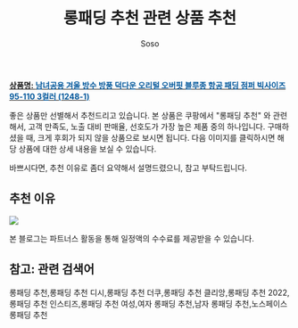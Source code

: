 ﻿---
layout: post
title:  "롱패딩 추천 관련 상품 추천"
author: Soso
categories: [ 디저털/가전 ]
tags: [롱패딩 추천,롱패딩 추천 디시,롱패딩 추천 더쿠,롱패딩 추천 클리앙,롱패딩 추천 2022,롱패딩 추천 인스티즈,롱패딩 추천 여성,여자 롱패딩 추천,남자 롱패딩 추천,노스페이스 롱패딩 추천]
image: https://ads-partners.coupang.com/image1/rdjp48ZM4mWtPvpxrS3y_tgLtFdmmr-bNG1wacXZXEvcXzUVlFFoYIsEbz4765iHWcUYfmWnfnxpBO0mRkHBvbTPeoyx2z1qsNJftATe76Keuqonduqkrv82RDRjuZTWCiBSCnQQImOsjF8Gh902t6sqDeN6kYdb6pRPxWyGwLF48d8Hx5IUR7x2O4WXk8He2q-UnmPuR_yjY_nAEbJ6oowHneGSCk3cx5AAE4Q1lWV-F5IF9Cjo-C4L9wB4bSICDURedDCpQDm9EHKDwi-_63yEdtSatatwYYFieihNQ0kbe8e2oA== 
description: "쿠팡에서 롱패딩 추천 관련 상품으로 가장 고객 선호도가 높은 제품 중 하나입니다."
---

<a href="https://link.coupang.com/re/AFFSDP?lptag=AF5673682&pageKey=6868378003&itemId=16422459327&vendorItemId=72324248303&traceid=V0-153-3222ac7d495a92ea&clickBeacon=B1Q%2BJqdbSoN660qgofpZSUmSrxeifrZYC85nY%2F2si3XL%2Fo0Y%2B5q0TzryXgIFrDvAvm%2FpDe3m0qYcU%2FfvDY%2BGPi%2FF0j0IBXIoOdofuI5lo7zK7U2NmtqS1l75rJyFq3I9dmAIlJz3Zmkrsryj0beg5clJ0C2pUMzjAmvz3Cu5x9NtDNW7xX%2BgKQ5tpbc%2Bw%2BG8gM2MQ9vTAQTBGH7yMdL47iPhCskelHOKgibi72xkKvMeHZLCIhYd%2FL7woTLknUhfgk5wHMaFclptYYELInPaEjpgESCpiVB0Vun%2BXKxXY%2BXDaWD%2FjZNC11RkEAjH7CUY38KIucdmfZ5Dt%2BMSF8wDWVZbGY98GoUKLsUUYhTXIo19oFXjsOIKF%2BfQQiUcIs3hYmwtU9Lro6P7fcmTdYeC%2BiWICP%2BXE0cnrBA6qr9xUZN61hS%2BCbbm78WdEdHUceG%2BkgFI%2Fqe4FbrPo1FRD9IEDIfbN7iXJnjWObPEkEOXacGPVJo4mCfQdorJaPNWR0%2BArWXq4muf%2BDtTrqXqflv0%2BAY1Z%2BhDM6rmVBI4OOMLsFoGxcwr5YtOsMzKsfU2SVovY90IpndF%2F39IKogAba1%2B8DAomAc%2FO3ECVYvYnUb86b029BK%2FQO0ZvNSrSufaq7tnEZ8uOPqkG%2FimHBQChT3Y9MsMED8oJHT2yFkaVuOWcH2p0mGpXEAEs%2BwnTTfmDHrJmtuj37NmjrDObDXeJOlMogJyy50CZGNHyXZKigM9cXcbGnL9%2FTvjP%2FC7Pp6EyFCJRklK%2FLjcgYh%2BC6f86BcFz42EsTzrPX6SYQSogSh2UbDsGsc0Zmuinwfrg7jhcNlsDFo2muobKW0557tlXLswj%2BaxBjpBcyRLDWJbc3bgno%2BzH%2BRRttXcbsRXzS1urgdk&requestid=20231116174308335272393240&token=31850C%7CMIXED"><b>상품명: <font color='#01579B'>남녀공용 겨울 방수 방풍 덕다운 오리털 오버핏 블루종 항공 패딩 점퍼 빅사이즈 95-110 3컬러 (1248-1)</font></b></a>

좋은 상품만 선별해서 추천드리고 있습니다.
본 상품은 쿠팡에서 "롱패딩 추천" 와 관련해서, 고객 만족도, 노출 대비 판매율, 선호도가 가장 높은 제품 중의 하나입니다.
구매하셨을 때, 크게 후회가 되지 않을 상품으로 보시면 됩니다. 
다음 이미지를 클릭하시면 해당 상품에 대한 상세 내용을 보실 수 있습니다.

바쁘시다면, 추천 이유로 좀더 요약해서 설명드렸으니, 참고 부탁드립니다.

## 추천 이유 

<a href="https://link.coupang.com/re/AFFSDP?lptag=AF5673682&pageKey=6868378003&itemId=16422459327&vendorItemId=72324248303&traceid=V0-153-3222ac7d495a92ea&clickBeacon=B1Q%2BJqdbSoN660qgofpZSUmSrxeifrZYC85nY%2F2si3XL%2Fo0Y%2B5q0TzryXgIFrDvAvm%2FpDe3m0qYcU%2FfvDY%2BGPi%2FF0j0IBXIoOdofuI5lo7zK7U2NmtqS1l75rJyFq3I9dmAIlJz3Zmkrsryj0beg5clJ0C2pUMzjAmvz3Cu5x9NtDNW7xX%2BgKQ5tpbc%2Bw%2BG8gM2MQ9vTAQTBGH7yMdL47iPhCskelHOKgibi72xkKvMeHZLCIhYd%2FL7woTLknUhfgk5wHMaFclptYYELInPaEjpgESCpiVB0Vun%2BXKxXY%2BXDaWD%2FjZNC11RkEAjH7CUY38KIucdmfZ5Dt%2BMSF8wDWVZbGY98GoUKLsUUYhTXIo19oFXjsOIKF%2BfQQiUcIs3hYmwtU9Lro6P7fcmTdYeC%2BiWICP%2BXE0cnrBA6qr9xUZN61hS%2BCbbm78WdEdHUceG%2BkgFI%2Fqe4FbrPo1FRD9IEDIfbN7iXJnjWObPEkEOXacGPVJo4mCfQdorJaPNWR0%2BArWXq4muf%2BDtTrqXqflv0%2BAY1Z%2BhDM6rmVBI4OOMLsFoGxcwr5YtOsMzKsfU2SVovY90IpndF%2F39IKogAba1%2B8DAomAc%2FO3ECVYvYnUb86b029BK%2FQO0ZvNSrSufaq7tnEZ8uOPqkG%2FimHBQChT3Y9MsMED8oJHT2yFkaVuOWcH2p0mGpXEAEs%2BwnTTfmDHrJmtuj37NmjrDObDXeJOlMogJyy50CZGNHyXZKigM9cXcbGnL9%2FTvjP%2FC7Pp6EyFCJRklK%2FLjcgYh%2BC6f86BcFz42EsTzrPX6SYQSogSh2UbDsGsc0Zmuinwfrg7jhcNlsDFo2muobKW0557tlXLswj%2BaxBjpBcyRLDWJbc3bgno%2BzH%2BRRttXcbsRXzS1urgdk&requestid=20231116174308335272393240&token=31850C%7CMIXED"><img src="http://image1.coupangcdn.com/image/vendor_inventory/6ed9/ec22433bf12e2488756eebf7e4adc3ac9f2eb184ea294b18407e3dbfe2f1.jpg"></a> 

본 블로그는 파트너스 활동을 통해 일정액의 수수료를 제공받을 수 있습니다.

## 참고: 관련 검색어    
롱패딩 추천,롱패딩 추천 디시,롱패딩 추천 더쿠,롱패딩 추천 클리앙,롱패딩 추천 2022,롱패딩 추천 인스티즈,롱패딩 추천 여성,여자 롱패딩 추천,남자 롱패딩 추천,노스페이스 롱패딩 추천